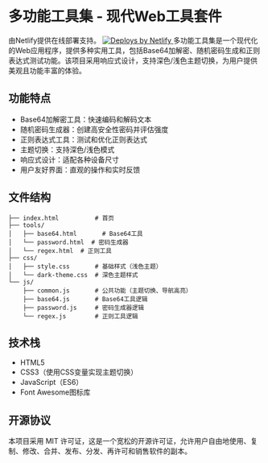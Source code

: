 # 多功能工具集 - 现代Web工具套件
由Netlify提供在线部署支持。
<a href="https://www.netlify.com">
  <img src="https://www.netlify.com/assets/badges/netlify-badge-color-accent.svg" alt="Deploys by Netlify" />
</a>
多功能工具集是一个现代化的Web应用程序，提供多种实用工具，包括Base64加解密、随机密码生成和正则表达式测试功能。该项目采用响应式设计，支持深色/浅色主题切换，为用户提供美观且功能丰富的体验。

## 功能特点
- Base64加解密工具：快速编码和解码文本
- 随机密码生成器：创建高安全性密码并评估强度
- 正则表达式工具：测试和优化正则表达式
- 主题切换：支持深色/浅色模式
- 响应式设计：适配各种设备尺寸
- 用户友好界面：直观的操作和实时反馈

## 文件结构
```text
├── index.html          # 首页
├── tools/
│   ├── base64.html       # Base64工具
│   └── password.html  # 密码生成器
│   └── regex.html  # 正则工具
├── css/
│   ├── style.css       # 基础样式（浅色主题）
│   └── dark-theme.css  # 深色主题样式
└── js/
    ├── common.js       # 公共功能（主题切换、导航高亮）
    ├── base64.js       # Base64工具逻辑
    ├── password.js     # 密码生成器逻辑
    └── regex.js        # 正则工具逻辑
```
## 技术栈
- HTML5
- CSS3（使用CSS变量实现主题切换）
- JavaScript（ES6）
- Font Awesome图标库

## 开源协议
本项目采用 MIT 许可证，这是一个宽松的开源许可证，允许用户自由地使用、复制、修改、合并、发布、分发、再许可和销售软件的副本。
